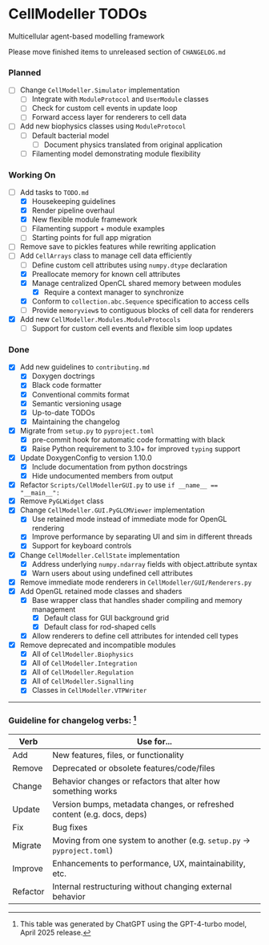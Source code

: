 # CellModeller TODOs

Multicellular agent-based modelling framework

Please move finished items to unreleased section of `CHANGELOG.md`

### Planned

 - [ ] Change `CellModeller.Simulator` implementation
   - [ ] Integrate with `ModuleProtocol` and `UserModule` classes
   - [ ] Check for custom cell events in update loop
   - [ ] Forward access layer for renderers to cell data
 - [ ] Add new biophysics classes using `ModuleProtocol`
   - [ ] Default bacterial model
     - [ ] Document physics translated from original application
   - [ ] Filamenting model demonstrating module flexibility

### Working On

 - [ ] Add tasks to `TODO.md`
   - [x] Housekeeping guidelines
   - [x] Render pipeline overhaul
   - [x] New flexible module framework
   - [ ] Filamenting support + module examples
   - [ ] Starting points for full app migration
 - [ ] Remove save to pickles features while rewriting application
 - [ ] Add `CellArrays` class to manage cell data efficiently
   - [ ] Define custom cell attributes using `numpy.dtype` declaration
   - [x] Preallocate memory for known cell attributes
   - [x] Manage centralized OpenCL shared memory between modules
     - [x] Require a context manager to synchronize
   - [x] Conform to `collection.abc.Sequence` specification to access cells
   - [ ] Provide `memoryview`s to contiguous blocks of cell data for renderers
 - [x] Add new `CellModeller.Modules.ModuleProtocols`
   - [ ] Support for custom cell events and flexible sim loop updates

### Done

 - [x] Add new guidelines to `contributing.md`
   - [x] Doxygen doctrings
   - [x] Black code formatter
   - [x] Conventional commits format
   - [x] Semantic versioning usage
   - [x] Up-to-date TODOs
   - [x] Maintaining the changelog
 - [x] Migrate from `setup.py` to `pyproject.toml`
   - [x] pre-commit hook for automatic code formatting with black
   - [x] Raise Python requirement to 3.10+ for improved `typing` support
 - [x] Update DoxygenConfig to version 1.10.0
   - [x] Include documentation from python docstrings
   - [x] Hide undocumented members from output
 - [x] Refactor `Scripts/CellModellerGUI.py` to use `if __name__ == "__main__":`
 - [x] Remove `PyGLWidget` class
 - [x] Change `CellModeller.GUI.PyGLCMViewer` implementation
   - [x] Use retained mode instead of immediate mode for OpenGL rendering
   - [x] Improve performance by separating UI and sim in different threads
   - [x] Support for keyboard controls
 - [x] Change `CellModeller.CellState` implementation
   - [x] Address underlying `numpy.ndarray` fields with object.attribute syntax
   - [x] Warn users about using undefined cell attributes
 - [x] Remove immediate mode renderers in `CellModeller/GUI/Renderers.py`
 - [x] Add OpenGL retained mode classes and shaders
   - [x] Base wrapper class that handles shader compiling and memory management
     - [x] Default class for GUI background grid
     - [x] Default class for rod-shaped cells
   - [x] Allow renderers to define cell attributes for intended cell types
 - [x] Remove deprecated and incompatible modules
   - [x] All of `CellModeller.Biophysics`
   - [x] All of `CellModeller.Integration`
   - [x] All of `CellModeller.Regulation`
   - [x] All of `CellModeller.Signalling`
   - [x] Classes in `CellModeller.VTPWriter`

---

### Guideline for changelog verbs: [^1]

Verb    | Use for...
--------|-----------
Add     | New features, files, or functionality
Remove  | Deprecated or obsolete features/code/files
Change  | Behavior changes or refactors that alter how something works
Update  | Version bumps, metadata changes, or refreshed content (e.g. docs, deps)
Fix     | Bug fixes
Migrate | Moving from one system to another (e.g. `setup.py` -> `pyproject.toml`)
Improve | Enhancements to performance, UX, maintainability, etc.
Refactor | Internal restructuring without changing external behavior

[^1]: This table was generated by ChatGPT using the GPT-4-turbo model, April
2025 release.
